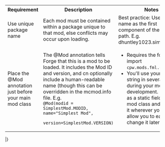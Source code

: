 <table>
<tr>
<th>Requirement</th> <th>Description</th> <th>Notes</th>
</tr>
<tr>
<td>Use unique package name</td>
<td>Each mod must be contained within a package unique to that mod, else conflicts may occur upon loading.</td>
<td>Best practice: Use your name as the first component of the package path.  E.g. dhuntley1023.simplestmod</td>
</tr>
<tr>
<td>Place the @Mod annotation just before your main mod class</td>
<td>The @Mod annotation tells Forge that this is a mod to be loaded.  It includes the Mod ID and version, and cn optionally include a human-readable name (though this can be overridden in the mcmod.info file.  E.g.<br>
<code>@Mod(modid = SimplestMod.MODID, name="Simplest Mod", 
      version=SimplestMod.VERSION)
</code></td>
<td>
<ul><li>Requires the following import<br>
 <code>cpw.mods.fml.common.Mod</code>
 	</li>
 	<li>You'll use your mod id string in several places during your mod development.  Define it as a static field in your mod class and reference it wherever you use it to allow you to easily change it later.
 	</li>
 	</ul>
</td>
</tr>
</table>
|}
